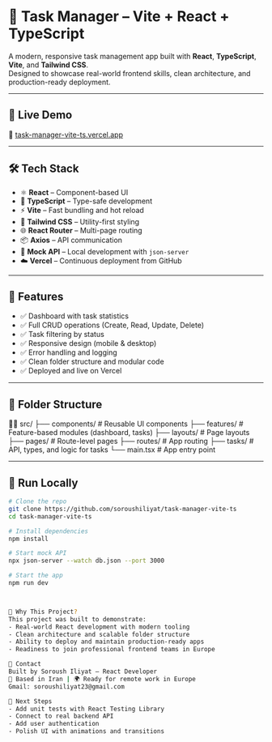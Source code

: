 
# 🧠 Task Manager – Vite + React + TypeScript

A modern, responsive task management app built with **React**, **TypeScript**, **Vite**, and **Tailwind CSS**.  
Designed to showcase real-world frontend skills, clean architecture, and production-ready deployment.

---

## 🚀 Live Demo

🔗 [task-manager-vite-ts.vercel.app](https://task-manager-vite-ts.vercel.app)

---

## 🛠️ Tech Stack

- ⚛️ **React** – Component-based UI
- 🧩 **TypeScript** – Type-safe development
- ⚡ **Vite** – Fast bundling and hot reload
- 🎨 **Tailwind CSS** – Utility-first styling
- 🌐 **React Router** – Multi-page routing
- 📦 **Axios** – API communication
- 🧪 **Mock API** – Local development with `json-server`
- ☁️ **Vercel** – Continuous deployment from GitHub

---

## 📱 Features

- ✅ Dashboard with task statistics
- ✅ Full CRUD operations (Create, Read, Update, Delete)
- ✅ Task filtering by status
- ✅ Responsive design (mobile & desktop)
- ✅ Error handling and logging
- ✅ Clean folder structure and modular code
- ✅ Deployed and live on Vercel

---

## 📂 Folder Structure


src/ ├── components/         # Reusable UI components ├── features/           # Feature-based modules (dashboard, tasks) ├── layouts/            # Page layouts ├── pages/              # Route-level pages ├── routes/             # App routing ├── tasks/              # API, types, and logic for tasks └── main.tsx            # App entry point

---

## 🧪 Run Locally

```bash
# Clone the repo
git clone https://github.com/soroushiliyat/task-manager-vite-ts
cd task-manager-vite-ts

# Install dependencies
npm install

# Start mock API
npx json-server --watch db.json --port 3000

# Start the app
npm run dev



📌 Why This Project?
This project was built to demonstrate:
- Real-world React development with modern tooling
- Clean architecture and scalable folder structure
- Ability to deploy and maintain production-ready apps
- Readiness to join professional frontend teams in Europe

📧 Contact
Built by Soroush Iliyat – React Developer
📍 Based in Iran | 🌍 Ready for remote work in Europe
Gmail: soroushiliyat23@gmail.com

🏁 Next Steps
- Add unit tests with React Testing Library
- Connect to real backend API
- Add user authentication
- Polish UI with animations and transitions
